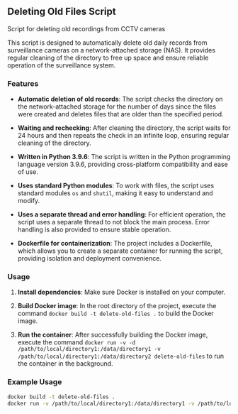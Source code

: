 ## Deleting Old Files Script
Script for deleting old recordings from CCTV cameras

This script is designed to automatically delete old daily records from surveillance cameras on a network-attached storage (NAS). It provides regular cleaning of the directory to free up space and ensure reliable operation of the surveillance system.

### Features

- **Automatic deletion of old records**: The script checks the directory on the network-attached storage for the number of days since the files were created and deletes files that are older than the specified period.

- **Waiting and rechecking**: After cleaning the directory, the script waits for 24 hours and then repeats the check in an infinite loop, ensuring regular cleaning of the directory.

- **Written in Python 3.9.6**: The script is written in the Python programming language version 3.9.6, providing cross-platform compatibility and ease of use.

- **Uses standard Python modules**: To work with files, the script uses standard modules `os` and `shutil`, making it easy to understand and modify.

- **Uses a separate thread and error handling**: For efficient operation, the script uses a separate thread to not block the main process. Error handling is also provided to ensure stable operation.

- **Dockerfile for containerization**: The project includes a Dockerfile, which allows you to create a separate container for running the script, providing isolation and deployment convenience.

### Usage

1. **Install dependencies**: Make sure Docker is installed on your computer.

2. **Build Docker image**: In the root directory of the project, execute the command `docker build -t delete-old-files .` to build the Docker image.

3. **Run the container**: After successfully building the Docker image, execute the command `docker run -v -d /path/to/local/directory1:/data/directory1 -v /path/to/local/directory1:/data/directory2 delete-old-files` to run the container in the background.

### Example Usage


```bash
docker build -t delete-old-files .
docker run -v /path/to/local/directory1:/data/directory1 -v /path/to/local/directory1:/data/directory2 delete-old-files
